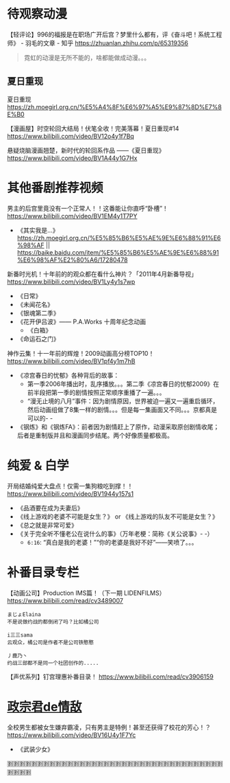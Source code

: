 
# 待观察动漫

【轻评论】996的福报是在职场广开后宫？梦里什么都有，评《奋斗吧！系统工程师》 - 羽毛的文章 - 知乎 https://zhuanlan.zhihu.com/p/65319356
> 霓虹的动漫是无所不能的，啥都能做成动漫。。。

## 夏日重现

夏日重现 https://zh.moegirl.org.cn/%E5%A4%8F%E6%97%A5%E9%87%8D%E7%8E%B0

【漫画屋】时空轮回大结局！伏笔全收！完美落幕！夏日重现#14 https://www.bilibili.com/video/BV12o4y1f7Bq

悬疑烧脑漫画翘楚，新时代的轮回系作品 ——《夏日重现》 https://www.bilibili.com/video/BV1A44y1G7Hx

# 其他番剧推荐视频

男主的后宫里竟没有一个正常人！！这番能让你直呼“卧槽”！ https://www.bilibili.com/video/BV1EM4y1T7PY
- 《其实我是…》https://zh.moegirl.org.cn/%E5%85%B6%E5%AE%9E%E6%88%91%E6%98%AF || https://baike.baidu.com/item/%E5%85%B6%E5%AE%9E%E6%88%91%E6%98%AF%E2%80%A6/17280478

新番时光机！十年前的的观众都在看什么神片？「2011年4月新番导视」 https://www.bilibili.com/video/BV1Ly4y1s7wp
- 《日常》
- 《未闻花名》
- 《银魂第二季》
- 《花开伊吕波》—— P.A.Works 十周年纪念动画 
  * 《白箱》
- 《命运石之门》

神作云集！十一年前的辉煌！2009动画高分榜TOP10！ https://www.bilibili.com/video/BV1pf4y1m7hB
- 《凉宫春日的忧郁》各种背后的故事：
  * 第一季2006年播出时，乱序播放。。。第二季《凉宫春日的忧郁2009》在前半段把第一季的剧情按照正常顺序重播了一遍。。。
  * “漫无止境的八月”事件：因为剧情原因，世界被迫一遍又一遍重启循环，然后动画组做了8集一样的剧情。。。但是每一集画面又不同。。。京都真是可以的- -
- 《钢炼》和《钢炼FA》：前者因为剧情赶上了原作，动漫采取原创剧情收尾；后者是重制版并且和漫画同步结尾。两个好像质量都极高。

# 纯爱 & 白学

开局结婚纯爱大盘点！仅需一集狗粮吃到撑！！ https://www.bilibili.com/video/BV1944y157s1
- 《品酒要在成为夫妻后》
- 《线上游戏的老婆不可能是女生？》 or 《线上游戏的队友不可能是女生？》
- 《总之就是非常可爱》
- 《关于完全听不懂老公在说什么的事》（万年老梗：简称《关公说事》- -）
  * `6:16`: “真白是我的老婆！”“你的老婆是我好不好”——笑喷了。。。

# 补番目录专栏

【动画公司】Production IMS篇！（下一期 LIDENFILMS） https://www.bilibili.com/read/cv3489007
```
まじょElaina
不是说做约战的都倒闭了吗？比如橘公司

i三三sama
云观众，橘公司是作者不是公司铁憨憨

丿鹿乃丶
约战三部都不是同一个社团创作的.....
```

【声优系列】钉宫理惠补番目录！ https://www.bilibili.com/read/cv3906159

# [政宗君de情敌](https://space.bilibili.com/68021907)

全校男生都被女生嫌弃霸凌，只有男主是特例！甚至还获得了校花的芳心！？ https://www.bilibili.com/video/BV16U4y1F7Yc
- 《武装少女》

:u5272::u5272::u5272::u5272::u5272::u5272::u5272::u5272::u5272::u5272::u5272::u5272::u5272::u5272::u5272::u5272::u5272::u5272::u5272::u5272::u5272::u5272::u5272::u5272::u5272::u5272::u5272::u5272::u5272::u5272::u5272::u5272::u5272::u5272::u5272::u5272::u5272::u5272::u5272::u5272:
